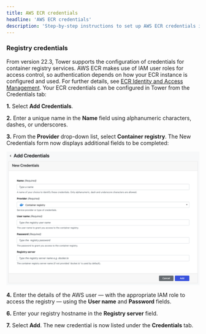 ```yaml
---
title: AWS ECR credentials
headline: 'AWS ECR credentials'
description: 'Step-by-step instructions to set up AWS ECR credentials in Nextflow Tower.'
---
```


### Registry credentials 

From version 22.3, Tower supports the configuration of credentials for container registry services. AWS ECR makes use of IAM user roles for access control, so authentication depends on how your ECR instance is configured and used. For further details, see [ECR Identity and Access Management](https://docs.aws.amazon.com/AmazonECR/latest/userguide/security-iam.html). Your ECR credentials can be configured in Tower from the Credentials tab:

**1.** Select **Add Credentials**. 

**2.** Enter a unique name in the **Name** field using alphanumeric characters, dashes, or underscores. 

**3.** From the **Provider** drop-down list, select **Container registry**. The New Credentials form now displays additional fields to be completed: 

![](_images/container_registry_credentials_blank.png)

**4.** Enter the details of the AWS user — with the appropriate IAM role to access the registry — using the **User name** and **Password** fields.

**6.** Enter your registry hostname in the **Registry server** field.

**7.** Select **Add**. The new credential is now listed under the **Credentials** tab.